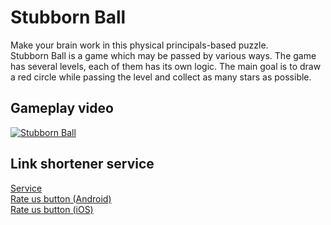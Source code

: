 # Stubborn Ball
Make your brain work in this physical principals-based puzzle.  
Stubborn Ball is a game which may be passed by various ways. The game has several levels, each of them has its own logic. The main goal is to draw a red circle while passing the level and collect as many stars as possible.

## Gameplay video
[![Stubborn Ball](https://i9.ytimg.com/vi/1daqa6MgqTE/mq1.jpg?sqp=CL2U7OwF&rs=AOn4CLANYwkLBJMEcKMyTVUebJuGsSNvaw)](https://youtu.be/1daqa6MgqTE)

## Link shortener service

[Service](https://tinycc.com/tiny/manage)  
[Rate us button (Android)](http://p1dz.2.vu/F195FA670CA7B0767B3F43F5B)  
[Rate us button (iOS)](http://p1dz.2.vu/727677E305DF9F855BEA4556F)



